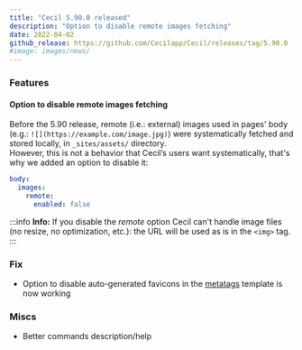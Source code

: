 ```yaml
---
title: "Cecil 5.90.0 released"
description: "Option to disable remote images fetching"
date: 2022-04-02
github_release: https://github.com/Cecilapp/Cecil/releases/tag/5.90.0
#image: images/news/
---
```


### Features

#### Option to disable remote images fetching

Before the 5.90 release, remote (i.e.: external) images used in pages' body (e.g.: `![](https://example.com/image.jpg)`) were systematically fetched and stored locally, in `_sites/assets/` directory.  
However, this is not a behavior that Cecil’s users want systematically, that's why we added an option to disable it:

```yaml
body:
  images:
    remote:
      enabled: false
```

:::info
**Info:** If you disable the _remote_ option Cecil can't handle image files (no resize, no optimization, etc.): the URL will be used as is in the `<img>` tag.
:::

### Fix

- Option to disable auto-generated favicons in the [metatags](/documentation/configuration/#metatags-configuration) template is now working

### Miscs

- Better commands description/help

